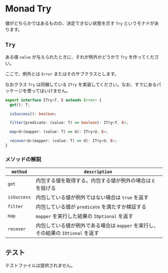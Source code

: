 # Monad Try

値がどちらかではあるものの、決定できない状態を示す `Try` というモナドがあります。

## `Try`

ある値 `value` が与えられたときに、それが例外かどうかで `Try` を作ってください。

ここで、例外とは `Error` またはそのサブクラスとします。

なおクラス `Try` は同梱している `ITry` を実装してください。なお、すでにあるパッケージを使ってはいけません。

```typescript
export interface ITry<T, E extends Error> {
  get(): T;

  isSuccess(): boolean;

  filter(predicate: (value: T) => boolean): ITry<T, E>;

  map<U>(mapper: (value: T) => U): ITry<U, E>;

  recover<U>(mapper: (value: T) => U): ITry<U, E>;
}
```

### メソッドの解説

|`method`|`description`|
|-|-|
|`get`|内包する値を取得する。内包する値が例外の場合は `E` を投げる|
|`isSuccess`|内包している値が例外ではない場合は `true` を返す|
|`filter`|内包している値が `predicate` を満たすか検証する|
|`map`|`mapper` を実行した結果の `IOptional` を返す|
|`recover`|内包している値が例外である場合は `mapper` を実行し、その結果の `IOtional` を返す|

## テスト

テストファイルは提供されません。